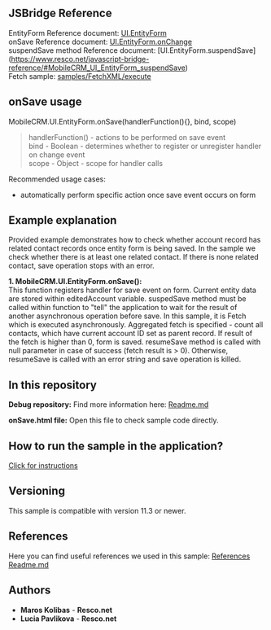 ## JSBridge Reference

EntityForm Reference document: [UI.EntityForm](https://www.resco.net/javascript-bridge-reference/#MobileCRM_UI_EntityForm)
<br />onSave Reference document: [UI.EntityForm.onChange](https://www.resco.net/javascript-bridge-reference/#MobileCRM_UI_EntityForm_onSave)
<br />suspendSave method Reference document: [UI.EntityForm.suspendSave] (https://www.resco.net/javascript-bridge-reference/#MobileCRM_UI_EntityForm_suspendSave)
<br />Fetch sample: [samples/FetchXML/execute](https://github.com/Resconet/JSBridge/tree/master/samples/FetchXml/Execute)

## onSave usage

MobileCRM.UI.EntityForm.onSave(handlerFunction(){}, bind, scope)

> handlerFunction() - actions to be performed on save event
<br /> bind - Boolean - determines whether to register or unregister handler on change event
<br />scope - Object - scope for handler calls

Recommended usage cases:
- automatically perform specific action once save event occurs on form

## Example explanation

Provided example demonstrates how to check whether account record has related contact records once entity form is being saved. In the sample we check whether there is at least one related contact. If there is none related contact, save operation stops with an error.

**1.	MobileCRM.UI.EntityForm.onSave():**
	<br />This function registers handler for save event on form. Current entity data are stored within editedAccount variable. suspedSave method must be called within function to "tell" the application to wait for the result of another asynchronous operation before save. In this sample, it is Fetch which is executed asynchronously. Aggregated fetch is specified - count all contacts, which have current account ID set as parent record. If result of the fetch is higher than 0, form is saved. resumeSave method is called with null parameter in case of success (fetch result is > 0). Otherwise, resumeSave is called with an error string and save operation is killed.

## In this repository
    
**Debug repository:**
Find more information here: [Readme.md](https://github.com/Resconet/JSBridge/blob/master/samples/UI/EntityForm/onSave/Debug/README.md)

**onSave.html file:**
Open this file to check sample code directly.

## How to run the sample in the application?

[Click for instructions](https://github.com/Resconet/JSBridge/tree/master/samples)

## Versioning

This sample is compatible with version 11.3 or newer.

## References

Here you can find useful references we used in this sample: [References Readme.md](https://github.com/Resconet/JSBridge/blob/master/README.md) 

## Authors

* **Maros Kolibas** - **Resco.net**
* **Lucia Pavlikova** - **Resco.net**
